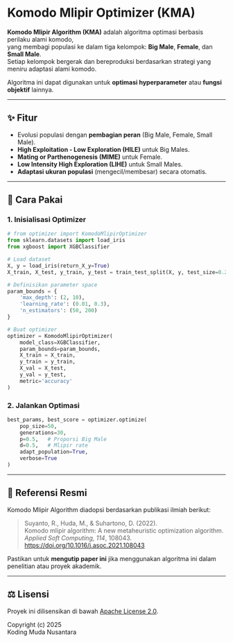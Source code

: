 
# Komodo Mlipir Optimizer (KMA)

**Komodo Mlipir Algorithm (KMA)** adalah algoritma optimasi berbasis perilaku alami komodo,  
yang membagi populasi ke dalam tiga kelompok: **Big Male**, **Female**, dan **Small Male**.  
Setiap kelompok bergerak dan bereproduksi berdasarkan strategi yang meniru adaptasi alami komodo.

Algoritma ini dapat digunakan untuk **optimasi hyperparameter** atau **fungsi objektif** lainnya.

---

## ✨ Fitur

- Evolusi populasi dengan **pembagian peran** (Big Male, Female, Small Male).
- **High Exploitation - Low Exploration (HILE)** untuk Big Males.
- **Mating or Parthenogenesis (MIME)** untuk Female.
- **Low Intensity High Exploration (LIHE)** untuk Small Males.
- **Adaptasi ukuran populasi** (mengecil/membesar) secara otomatis.

---

## 🚀 Cara Pakai

### 1. Inisialisasi Optimizer

```python
# from optimizer import KomodoMlipirOptimizer
from sklearn.datasets import load_iris
from xgboost import XGBClassifier

# Load dataset
X, y = load_iris(return_X_y=True)
X_train, X_test, y_train, y_test = train_test_split(X, y, test_size=0.2,random_state=42)

# Definisikan parameter space
param_bounds = {
    'max_depth': (2, 10),
    'learning_rate': (0.01, 0.3),
    'n_estimators': (50, 200)
}

# Buat optimizer
optimizer = KomodoMlipirOptimizer(
    model_class=XGBClassifier,
    param_bounds=param_bounds,
    X_train = X_train,
    y_train = y_train,
    X_val = X_test,
    y_val = y_test,
    metric='accuracy'
)
```

### 2. Jalankan Optimasi

```python
best_params, best_score = optimizer.optimize(
    pop_size=50,
    generations=30,
    p=0.5,   # Proporsi Big Male
    d=0.5,   # Mlipir rate
    adapt_population=True,
    verbose=True
)
```

---

## 📖 Referensi Resmi

Komodo Mlipir Algorithm diadopsi berdasarkan publikasi ilmiah berikut:

> Suyanto, R., Huda, M., & Suhartono, D. (2022).  
> Komodo mlipir algorithm: A new metaheuristic optimization algorithm.  
> *Applied Soft Computing, 114*, 108043.  
> https://doi.org/10.1016/j.asoc.2021.108043

Pastikan untuk **mengutip paper ini** jika menggunakan algoritma ini dalam penelitian atau proyek akademik.

---

## ⚖️ Lisensi

Proyek ini dilisensikan di bawah [Apache License 2.0](LICENSE).

Copyright (c) 2025  
Koding Muda Nusantara

